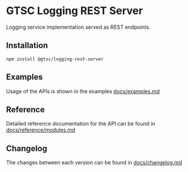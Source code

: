 # GTSC Logging REST Server

Logging service implementation served as REST endpoints.

## Installation

```shell
npm install @gtsc/logging-rest-server
```

## Examples

Usage of the APIs is shown in the examples [docs/examples.md](docs/examples.md)

## Reference

Detailed reference documentation for the API can be found in [docs/reference/modules.md](docs/reference/modules.md)

## Changelog

The changes between each version can be found in [docs/changelog.md](docs/changelog.md)

